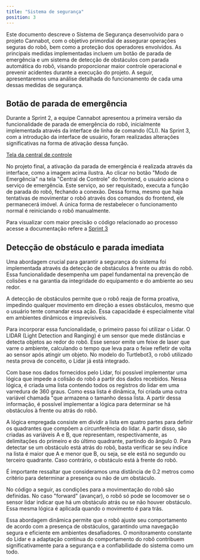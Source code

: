```yaml
---
title: "Sistema de segurança"
position: 3
---
```


Este documento descreve o Sistema de Segurança desenvolvido para o projeto Cannabot, com o objetivo primordial de assegurar operações seguras do robô, bem como a proteção dos operadores envolvidos. As principais medidas implementadas incluem um botão de parada de emergência e um sistema de detecção de obstáculos com parada automática do robô, visando proporcionar maior controle operacional e prevenir acidentes durante a execução do projeto. A seguir, apresentaremos uma análise detalhada do funcionamento de cada uma dessas medidas de segurança.

## Botão de parada de emergência

Durante a Sprint 2, a equipe Cannabot apresentou a primeira versão da funcionalidade de parada de emergência do robô, inicialmente implementada através da interface de linha de comando (CLI). Na Sprint 3, com a introdução da interface de usuário, foram realizadas alterações significativas na forma de ativação dessa função.

[Tela da central de controle]()

No projeto final, a ativação da parada de emergência é realizada através da interface, como a imagem acima ilustra. Ao clicar no botão "Modo de Emergência" na tela "Central de Controle" do frontend, o usuário aciona o serviço de emergência. Este serviço, ao ser requisitado, executa a função de parada do robô, fechando a conexão. Dessa forma, mesmo que haja tentativas de movimentar o robô através dos comandos do frontend, ele permanecerá imóvel. A única forma de restabelecer o funcionamento normal é reiniciando o robô manualmente.

Para visualizar com maior precisão o código relacionado ao processo acesse a documentação refere a [Sprint 3]()




## Detecção de obstáculo e parada imediata

Uma abordagem crucial para garantir a segurança do sistema foi implementada através da detecção de obstáculos à frente ou atrás do robô. Essa funcionalidade desempenha um papel fundamental na prevenção de colisões e na garantia da integridade do equipamento e do ambiente ao seu redor.

A detecção de obstáculos permite que o robô reaja de forma proativa, impedindo qualquer movimento em direção a esses obstáculos, mesmo que o usuário tente comandar essa ação. Essa capacidade é especialmente vital em ambientes dinâmicos e imprevisíveis.

Para incorporar essa funcionalidade, o primeiro passo foi utilizar o Lidar. O LIDAR (Light Detection and Ranging) é um sensor que mede distâncias e detecta objetos ao redor do robô. Esse sensor emite um feixe de laser que varre o ambiente, calculando o tempo que leva para o feixe refletir de volta ao sensor após atingir um objeto. No modelo do Turtlebot3, o robô utilizado nesta prova de conceito, o Lidar já está integrado.

Com base nos dados fornecidos pelo Lidar, foi possível implementar uma lógica que impede a colisão do robô a partir dos dados recebidos.
Nessa lógica, é criada uma lista contendo todos os registros do lidar em uma varredura de 360 graus. Como essa lista é dinâmica, foi criada uma outra variável chamada "que armazena o tamanho dessa lista. A partir dessa informação, é possível implementar a lógica para determinar se há obstáculos à frente ou atrás do robô.

A lógica empregada consiste em dividir a lista em quatro partes para definir os quadrantes que compõem a circunferência do lidar. A partir disso, são criadas as variáveis A e B, que representam, respectivamente, as delimitações do primeiro e do último quadrante, partindo do ângulo 0. Para detectar se um obstáculo está atrás do robô, basta verificar se seu índice na lista é maior que A e menor que B, ou seja, se ele está no segundo ou terceiro quadrante. Caso contrário, o obstáculo está à frente do robô.

É importante ressaltar que consideramos uma distância de 0.2 metros como critério para determinar a presença ou não de um obstáculo.

No código a seguir, as condições para a movimentação do robô são definidas. No caso "forward" (avançar), o robô só pode se locomover se o sensor lidar indicar que há um obstáculo atrás ou se não houver obstáculo. Essa mesma lógica é aplicada quando o movimento é para trás.

Essa abordagem dinâmica permite que o robô ajuste seu comportamento de acordo com a presença de obstáculos, garantindo uma navegação segura e eficiente em ambientes desafiadores. O monitoramento constante do Lidar e a adaptação contínua do comportamento do robô contribuem significativamente para a segurança e a confiabilidade do sistema como um todo.